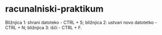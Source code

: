 # racunalniski-praktikum
Bližnjica 1: shrani datoteko - CTRL + S; bližnjica 2: ustvari novo datotetko - CTRL + N; bližnjica 3: išči - CTRL + F. 
